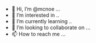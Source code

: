 - 👋 Hi, I’m @mcnoe ...
- 👀 I’m interested in ..
- 🌱 I’m currently learning ..
- 💞️ I’m looking to collaborate on ...
- 📫 How to reach me ...

<!---
mcnoe/mcnoe is a ✨ special ✨ repository because its `README.md` (this file) appears on your GitHub profile.
You can click the Preview link to take a look at your changes.
--->
